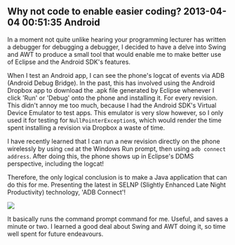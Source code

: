 Why not code to enable easier coding?
2013-04-04 00:51:35
Android
---

In a moment not quite unlike hearing your programming lecturer has written a debugger for debugging a debugger, I decided to have a delve into Swing and AWT to produce a small tool that would enable me to make better use of Eclipse and the Android SDK's features. 

When I test an Android app, I can see the phone's logcat of events via ADB (Android Debug Bridge). In the past, this has involved using the Android Dropbox app to download the .apk file generated by Eclipse whenever I click 'Run' or 'Debug' onto the phone and installing it. For every revision. This didn't annoy me too much, because I had the Android SDK's Virtual Device Emulator to test apps. This emulator is very slow however, so I only used it for testing for <code>NullPointerException</code>s, which would render the time spent installing a revision via Dropbox a waste of time. 

I have recently learned that I can run a new revision directly on the phone wirelessly by using <code>cmd</code> at the Windows Run prompt, then using <code>adb connect address</code>. After doing this, the phone shows up in Eclipse's DDMS perspective, including the logcat!

Therefore, the only logical conclusion is to make a Java application that can do this for me. Presenting the latest in SELNP (Slightly Enhanced Late Night Productivity) technology, 'ADB Connect'!

<a href="http://ninedof.files.wordpress.com/2013/04/adb-connect.png">![](http://ninedof.files.wordpress.com/2013/04/adb-connect.png)</a>

It basically runs the command prompt command for me. Useful, and saves a minute or two. I learned a good deal about Swing and AWT doing it, so time well spent for future endeavours. 
